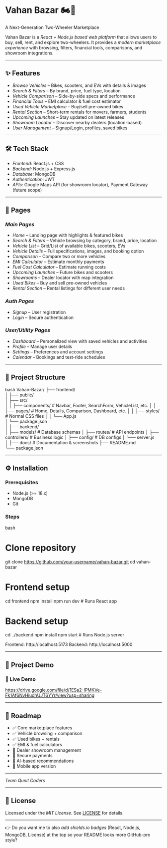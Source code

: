 # Vahan Bazar 🏍🚀

A Next-Generation Two-Wheeler Marketplace

Vahan Bazar is a *React + Node.js based web platform* that allows users to buy, sell, rent, and explore two-wheelers. It provides a *modern marketplace experience* with browsing, filters, financial tools, comparisons, and showroom integrations.

---

## ✨ Features

* *Browse Vehicles* – Bikes, scooters, and EVs with details & images
* *Search & Filters* – By brand, price, fuel type, location
* *Vehicle Comparison* – Side-by-side specs and performance
* *Financial Tools* – EMI calculator & fuel cost estimator
* *Used Vehicle Marketplace* – Buy/sell pre-owned bikes
* *Rental Section* – Short-term rentals for movers, farmers, students
* *Upcoming Launches* – Stay updated on latest releases
* *Showroom Locator* – Discover nearby dealers (location-based)
* *User Management* – Signup/Login, profiles, saved bikes

---

## 🛠 Tech Stack

* *Frontend:* React.js + CSS
* *Backend:* Node.js + Express.js
* *Database:* MongoDB
* *Authentication:* JWT
* *APIs:* Google Maps API (for showroom locator), Payment Gateway (future scope)

---

## 📂 Pages

### *Main Pages*

* *Home* – Landing page with highlights & featured bikes
* *Search & Filters* – Vehicle browsing by category, brand, price, location
* *Vehicle List* – Grid/List of available bikes, scooters, EVs
* *Vehicle Details* – Full specifications, images, and booking option
* *Comparison* – Compare two or more vehicles
* *EMI Calculator* – Estimate monthly payments
* *Fuel Cost Calculator* – Estimate running costs
* *Upcoming Launches* – Future bikes and scooters
* *Showrooms* – Dealer locator with map integration
* *Used Bikes* – Buy and sell pre-owned vehicles
* *Rental Section* – Rental listings for different user needs

### *Auth Pages*

* *Signup* – User registration
* *Login* – Secure authentication

### *User/Utility Pages*

* *Dashboard* – Personalized view with saved vehicles and activities
* *Profile* – Manage user details
* *Settings* – Preferences and account settings
* *Calendar* – Bookings and test-ride schedules

---

## 📂 Project Structure

bash
Vahan-Bazar/
├── frontend/          
│   ├── public/         
│   ├── src/            
│   │   ├── components/   # Navbar, Footer, SearchForm, VehicleList, etc.
│   │   ├── pages/        # Home, Details, Comparison, Dashboard, etc.
│   │   ├── styles/       # Normal CSS files
│   │   └── App.js        
│   └── package.json      
│
├── backend/            
│   ├── models/          # Database schemas
│   ├── routes/          # API endpoints
│   ├── controllers/     # Business logic
│   ├── config/          # DB configs
│   └── server.js        
│
├── docs/                # Documentation & screenshots
├── README.md           
└── package.json        


---

## ⚙ Installation

### Prerequisites

* Node.js (>= 18.x)
* MongoDB
* Git

### Steps

bash
# Clone repository
git clone https://github.com/your-username/vahan-bazar.git
cd vahan-bazar

# Frontend setup
cd frontend
npm install
npm run dev   # Runs React app

# Backend setup
cd ../backend
npm install
npm start     # Runs Node.js server


Frontend: http://localhost:5173
Backend: http://localhost:5000

---

## 🎥 Project Demo

### 🔗 Live Demo



 https://drive.google.com/file/d/1ESa2-IPMKVe-Fk1Af6NvHiudhUJT6YYr/view?usp=sharing

---

## 📌 Roadmap

* ✅ Core marketplace features
* ✅ Vehicle browsing + comparison
* ✅ Used bikes + rentals
* ✅ EMI & fuel calculators
* 🔄 Dealer showroom management
* 🔄 Secure payments
* 🔄 AI-based recommendations
* 🔄 Mobile app version

---



*Team Qunit Coders*



---

## 📜 License

Licensed under the *MIT License*. See [LICENSE](LICENSE) for details.

---

👉 Do you want me to also *add shields.io badges* (React, Node.js, MongoDB, License) at the top so your README looks more GitHub-pro style?